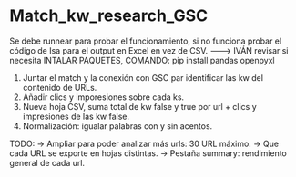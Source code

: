 # Match_kw_research_GSC
Se debe runnear para probar el funcionamiento, si no funciona probar el código de Isa para el output en Excel en vez de CSV.
---> IVÁN revisar si necesita INTALAR PAQUETES, COMANDO: pip install pandas openpyxl

1. Juntar el match y la conexión con GSC par identificar las kw del contenido de URLs.
2. Añadir clics y imporesiones sobre cada ks.
3. Nueva hoja CSV, suma total de kw false y true por url + clics y impresiones de las kw false.
4. Normalización: igualar palabras con y sin acentos.


TODO:
     ->  Ampliar para poder analizar más urls: 30 URL máximo.
     ->  Que cada URL se exporte en hojas distintas.
     ->  Pestaña summary: rendimiento general de cada url.
